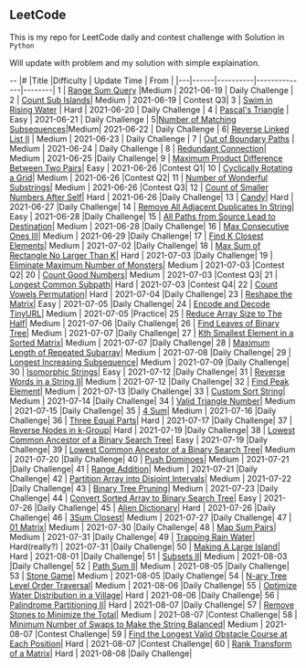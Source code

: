 ## LeetCode

This is my repo for LeetCode daily and contest challenge with Solution in `Python`

Will update with problem and my solution with simple explaination.

--
|\# |Title |Difficulty | Update Time | From |
|---|------|----------|--------------|--------|
1   |  [Range Sum Query](leetcode/1/Readme.md)   |Medium  |   2021-06-19 | Daily Challenge |
2    | [ Count Sub Islands](leetcode/2/Readme.md)| Medium | 2021-06-19 | Contest Q3|
3    | [Swim in Rising Water](leetcode/3/Readme.md) | Hard | 2021-06-20 | Daily Challenge |
4 | [Pascal's Triangle](leetcode/4/Readme.md) | Easy | 2021-06-21 | Daily Challenge |
5|[Number of Matching Subsequences](leetcode/5/Readme.md)|Medium| 2021-06-22 | Daily Challenge |
6| [Reverse Linked List II](leetcode/6/Readme.md) | Medium | 2021-06-23 | Daily Challenge |
7 | [Out of Boundary Paths](leetcode/7/Readme.md) | Medium | 2021-06-24 | Daily Challenge |
8 | [Redundant Connection](leetcode/8/Readme.md)| Medium | 2021-06-25 |Daily Challenge|
9 | [Maximum Product Difference Between Two Pairs](leetcode/9/Readme.md)| Easy | 2021-06-26 |Contest Q1|
10 | [Cyclically Rotating a Grid](leetcode/10/Readme.md)| Medium | 2021-06-26 |Contest Q2|
11 | [Number of Wonderful Substrings](leetcode/11/Readme.md)| Medium | 2021-06-26 |Contest Q3|
12 | [Count of Smaller Numbers After Self](leetcode/12/Readme.md)| Hard | 2021-06-26 |Daily Challenge|
13 | [Candy](leetcode/13/Readme.md)| Hard | 2021-06-27 |Daily Challenge|
14 | [Remove All Adjacent Duplicates In String](leetcode/14/Readme.md)| Easy | 2021-06-28 |Daily Challenge|
15 | [All Paths from Source Lead to Destination](leetcode/15/Readme.md)| Medium | 2021-06-28 |Daily Challenge|
16 | [Max Consecutive Ones III](leetcode/16/Readme.md)| Medium | 2021-06-29 |Daily Challenge|
17 | [Find K Closest Elements](leetcode/17/Readme.md)| Medium | 2021-07-02 |Daily Challenge|
18 | [Max Sum of Rectangle No Larger Than K](leetcode/18/Readme.md)| Hard | 2021-07-03 |Daily Challenge|
19 | [Eliminate Maximum Number of Monsters](leetcode/19/Readme.md)| Medium | 2021-07-03 |Contest Q2|
20 | [Count Good Numbers](leetcode/20/Readme.md)| Medium | 2021-07-03 |Contest Q3|
21 | [Longest Common Subpath](leetcode/21/Readme.md)| Hard | 2021-07-03 |Contest Q4|
22 | [Count Vowels Permutation](leetcode/22/Readme.md)| Hard | 2021-07-04 |Daily Challenge|
23 | [Reshape the Matrix](leetcode/23/Readme.md)| Easy | 2021-07-05 |Daily Challenge|
24 | [Encode and Decode TinyURL](leetcode/24/Readme.md)| Medium | 2021-07-05 |Practice|
25 | [Reduce Array Size to The Half](leetcode/25/Readme.md)| Medium | 2021-07-06 |Daily Challenge|
26 | [Find Leaves of Binary Tree](leetcode/26/Readme.md)| Medium | 2021-07-07 |Daily Challenge|
27 | [Kth Smallest Element in a Sorted Matrix](leetcode/27/Readme.md)| Medium | 2021-07-07 |Daily Challenge|
28 | [Maximum Length of Repeated Subarray](leetcode/28/Readme.md)| Medium | 2021-07-08 |Daily Challenge|
29 | [Longest Increasing Subsequence](leetcode/29/Readme.md)| Medium | 2021-07-09 |Daily Challenge|
30 | [ Isomorphic Strings](leetcode/30/Readme.md)| Easy | 2021-07-12 |Daily Challenge|
31 | [Reverse Words in a String II](leetcode/31/Readme.md)| Medium | 2021-07-12 |Daily Challenge|
32 | [Find Peak Element](leetcode/32/Readme.md)| Medium | 2021-07-13 |Daily Challenge|
33 | [Custom Sort String](leetcode/33/Readme.md)| Medium | 2021-07-14 |Daily Challenge|
34 | [Valid Triangle Number](leetcode/34/Readme.md)| Medium | 2021-07-15 |Daily Challenge|
35 | [4 Sum](leetcode/35/Readme.md)| Medium | 2021-07-16 |Daily Challenge|
36 | [Three Equal Parts](leetcode/36/Readme.md)| Hard | 2021-07-17 |Daily Challenge|
37 | [Reverse Nodes in k-Group](leetcode/37/Readme.md)| Hard | 2021-07-19 |Daily Challenge|
38 | [Lowest Common Ancestor of a Binary Search Tree](leetcode/38/Readme.md)| Easy | 2021-07-19 |Daily Challenge|
39 | [Lowest Common Ancestor of a Binary Search Tree](leetcode/39/Readme.md)| Medium | 2021-07-20 |Daily Challenge|
40 | [Push Dominoes](leetcode/40/Readme.md)| Medium | 2021-07-21 |Daily Challenge|
41 | [Range Addition](leetcode/41/Readme.md)| Medium | 2021-07-21 |Daily Challenge|
42 | [Partition Array into Disjoint Intervals](leetcode/42/Readme.md)| Medium | 2021-07-22 |Daily Challenge|
43 | [Binary Tree Pruning](leetcode/43/Readme.md)| Medium | 2021-07-23 |Daily Challenge|
44 | [Convert Sorted Array to Binary Search Tree](leetcode/44/Readme.md)| Easy | 2021-07-26 |Daily Challenge|
45 | [Alien Dictionary](leetcode/45/Readme.md)| Hard | 2021-07-26 |Daily Challenge|
46 | [3Sum Closest](leetcode/46/Readme.md)| Medium | 2021-07-27 |Daily Challenge|
47 | [01 Matrix](leetcode/47/Readme.md)| Medium | 2021-07-30 |Daily Challenge|
48 | [Map Sum Pairs](leetcode/48/Readme.md)| Medium | 2021-07-31 |Daily Challenge|
49 | [Trapping Rain Water](leetcode/49/Readme.md)| Hard(really?) | 2021-07-31 |Daily Challenge|
50 | [Making A Large Island](leetcode/50/Readme.md)| Hard | 2021-08-01 |Daily Challenge|
51 | [Subsets II](leetcode/51/Readme.md)| Medium | 2021-08-03 |Daily Challenge|
52 | [Path Sum II](leetcode/52/Readme.md)| Medium | 2021-08-05 |Daily Challenge|
53 | [Stone Game](leetcode/53/Readme.md)| Medium | 2021-08-05 |Daily Challenge|
54 | [N-ary Tree Level Order Traversal](leetcode/54/Readme.md)| Medium | 2021-08-06 |Daily Challenge|
55 | [Optimize Water Distribution in a Village](leetcode/55/Readme.md)| Hard | 2021-08-06 |Daily Challenge|
56 | [Palindrome Partitioning II](leetcode/56/Readme.md)| Hard | 2021-08-07 |Daily Challenge|
57 | [Remove Stones to Minimize the Total](leetcode/57/Readme.md)| Medium | 2021-08-07 |Contest Challenge|
58 | [Minimum Number of Swaps to Make the String Balanced](leetcode/58/Readme.md)| Medium | 2021-08-07 |Contest Challenge|
59 | [Find the Longest Valid Obstacle Course at Each Position](leetcode/59/Readme.md)| Hard | 2021-08-07 |Contest Challenge|
60 | [Rank Transform of a Matrix](leetcode/60/Readme.md)| Hard | 2021-08-08 |Daily Challenge|